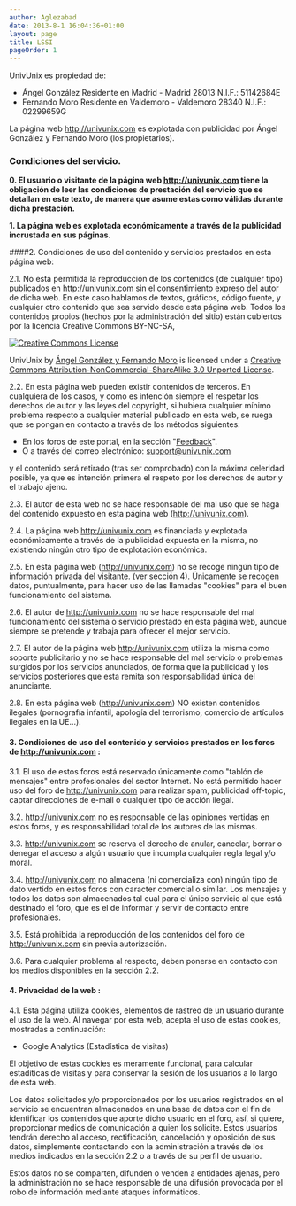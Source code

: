 ```yaml
---
author: Aglezabad
date: 2013-8-1 16:04:36+01:00
layout: page
title: LSSI
pageOrder: 1
---
```


UnivUnix es propiedad de:

* Ángel González Residente en Madrid - Madrid 28013 N.I.F.: 51142684E
* Fernando Moro Residente en Valdemoro - Valdemoro 28340 N.I.F.: 02299659G

La página web http://univunix.com es explotada con publicidad por Ángel González y Fernando Moro (los propietarios).

### Condiciones del servicio.

**0. El usuario o visitante de la página web http://univunix.com tiene la obligación de leer
 las condiciones de prestación del servicio que se detallan en este texto,
 de manera que asume estas como válidas durante dicha prestación.**

**1. La página web es explotada económicamente a través de la publicidad incrustada en sus páginas.**

####2. Condiciones de uso del contenido y servicios prestados en esta página web:

2.1. No está permitida la reproducción de los contenidos (de cualquier tipo) publicados en http://univunix.com
 sin el consentimiento expreso del autor de dicha web. En este caso hablamos de textos, gráficos, código fuente,
 y cualquier otro contenido que sea servido desde esta página web.
 Todos los contenidos propios (hechos por la administración del sitio) están cubiertos por la licencia
 Creative Commons BY-NC-SA,

[![Creative Commons License](http://i.creativecommons.org/l/by-nc-sa/3.0/88x31.png)](http://creativecommons.org/licenses/by-nc-sa/3.0/deed.en_US)

UnivUnix by [Ángel González y Fernando Moro](http://www.univunix.com) is licensed under a 
[Creative Commons Attribution-NonCommercial-ShareAlike 3.0 Unported License](http://creativecommons.org/licenses/by-nc-sa/3.0/deed.en_US).

2.2. En esta página web pueden existir contenidos de terceros. En cualquiera de los casos,
 y como es intención siempre el respetar los derechos de autor y las leyes del copyright,
 si hubiera cualquier mínimo problema respecto a cualquier material publicado en esta web,
 se ruega que se pongan en contacto a través de los métodos siguientes:

* En los foros de este portal, en la sección "[Feedback](http://www.univunix.com/forum/viewforum.php?f=5)".
* O a través del correo electrónico: [support@univunix.com](mailto://support@univunix.com)

y el contenido será retirado (tras ser comprobado) con la máxima celeridad posible,
 ya que es intención primera el respeto por los derechos de autor y el trabajo ajeno.

2.3. El autor de esta web no se hace responsable del mal uso que se haga del contenido
 expuesto en esta página web (http://univunix.com).

2.4. La página web http://univunix.com es financiada y explotada económicamente a través
 de la publicidad expuesta en la misma, no existiendo ningún otro tipo de explotación económica.

2.5. En esta página web (http://univunix.com) no se recoge ningún tipo de información privada
 del visitante. (ver sección 4). Únicamente se recogen datos, puntualmente, para hacer uso de
 las llamadas "cookies" para el buen funcionamiento del sistema.

2.6. El autor de http://univunix.com no se hace responsable del mal funcionamiento del sistema
 o servicio prestado en esta página web, aunque siempre se pretende y trabaja para ofrecer el mejor servicio.

2.7. El autor de la página web http://univunix.com utiliza la misma como soporte publicitario
 y no se hace responsable del mal servicio o problemas surgidos por los servicios anunciados,
 de forma que la publicidad y los servicios posteriores que esta remita son responsabilidad única del anunciante.

2.8. En esta página web (http://univunix.com) NO existen contenidos ilegales (pornografía infantil,
 apología del terrorismo, comercio de artículos ilegales en la UE...).

#### 3. Condiciones de uso del contenido y servicios prestados en los foros de http://univunix.com :

3.1. El uso de estos foros está reservado únicamente como "tablón de mensajes" entre profesionales
 del sector Internet. No está permitido hacer uso del foro de http://univunix.com para realizar spam,
 publicidad off-topic, captar direcciones de e-mail o cualquier tipo de acción ilegal.

3.2. http://univunix.com no es responsable de las opiniones vertidas en estos foros, y es responsabilidad
 total de los autores de las mismas.

3.3. http://univunix.com se reserva el derecho de anular, cancelar, borrar o denegar el acceso a algún usuario
 que incumpla cualquier regla legal y/o moral.

3.4. http://univunix.com no almacena (ni comercializa con) ningún tipo de dato vertido en estos foros
 con caracter comercial o similar. Los mensajes y todos los datos son almacenados tal cual para el
 único servicio al que está destinado el foro, que es el de informar y servir de contacto entre profesionales.

3.5. Está prohibida la reproducción de los contenidos del foro de http://univunix.com sin previa autorización.

3.6. Para cualquier problema al respecto, deben ponerse en contacto con los medios disponibles en la sección 2.2.

#### 4. Privacidad de la web :

4.1. Esta página utiliza cookies, elementos de rastreo de un usuario durante el uso de la web.
 Al navegar por esta web, acepta el uso de estas cookies, mostradas a continuación:

* Google Analytics (Estadística de visitas)

El objetivo de estas cookies es meramente funcional, para calcular estadíticas de visitas y
 para conservar la sesión de los usuarios a lo largo de esta web.

Los datos solicitados y/o proporcionados por los usuarios registrados en el servicio se encuentran almacenados
 en una base de datos con el fin de identificar los contenidos que aporte dicho usuario en el foro, así,
 si quiere, proporcionar medios de comunicación a quien los solicite.
 Estos usuarios tendrán derecho al acceso, rectificación, cancelación y oposición de sus datos,
 simplemente contactando con la administración a través de los medios indicados en la sección 2.2
 o a través de su perfil de usuario.

Estos datos no se comparten, difunden o venden a entidades ajenas,
 pero la administración no se hace responsable de una difusión provocada por el robo de información
 mediante ataques informáticos.
